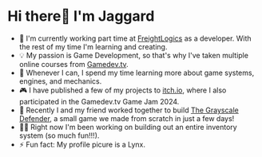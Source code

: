 # Hi there👋 I'm Jaggard
- 🏢 I'm currently working part time at [FreightLogics](https://www.freightlogics.com) as a developer. With the rest of my time I'm learning and creating.
- 💡 My passion is Game Development, so that's why I've taken multiple online courses from [Gamedev.tv](https://www.gamedev.tv).
- 🌱 Whenever I can, I spend my time learning more about game systems, engines, and mechanics.
- 🎮 I have published a few of my projects to [itch.io](https://jaggard.itch.io), where I also participated in the Gamedev.tv Game Jam 2024.
- 🔵 Recently I and my friend worked together to build [The Grayscale Defender](https://jaggard.itch.io/the-grayscale-defender), a small game we made from scratch in just a few days!
- 🧑‍💻 Right now I'm been working on building out an entire inventory system (so much fun!!!).
- ⚡ Fun fact: My profile picure is a Lynx.
<!-- ### Contact -->

<!--
This repository is ✨special✨ because its `README.md` (this file) appears on your GitHub profile.

Here are some ideas to get you started:
- 🔭 I’m currently working on ...
- 🌱 I’m currently learning ...
- 👯 I’m looking to collaborate on ...
- 🤔 I’m looking for help with ...
- 💬 Ask me about ...
- 📫 How to reach me: ...
- 😄 Pronouns: ...
- ⚡ Fun fact: ...
-->
